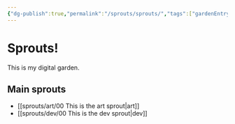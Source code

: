 ```yaml
---
{"dg-publish":true,"permalink":"/sprouts/sprouts/","tags":["gardenEntry"],"created":"2024-11-25T23:20:20.680-06:00","updated":"2025-01-03T15:12:31.928-06:00"}
---
```


# Sprouts!

This is my digital garden. 

## Main sprouts
- [[sprouts/art/00 This is the art sprout\|art]]
- [[sprouts/dev/00 This is the dev sprout\|dev]]
